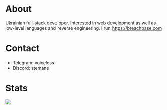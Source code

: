### 

# About
Ukrainian full-stack developer. Interested in web development as well as low-level languages and reverse engineering.
I run https://breachbase.com

# Contact
- Telegram: voiceless
- Discord: stemane


# Stats


<img src="https://github-readme-stats.vercel.app/api?username=KernelPanic0&&show_icons=true&title_color=ffffff&icon_color=bb2acf&text_color=daf7dc&bg_color=151515">
